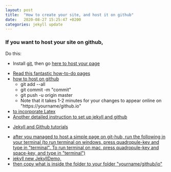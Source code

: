 ```yaml
---
layout: post
title:  "How to create your site, and host it on github"
date:   2020-08-27 15:25:47 +0200
categories: jekyll update
---
```


<h3> If you want to host your site on github, </h3>

<p> Do this:</p>
<ul>
	<li>Install <a href="https://git-scm.com/downloads">git</a>, then go <a href="https://pages.github.com/"> here to host your page</a> </p></li>
	<li><a href="https://jekyllrb.com/"> Read this fantastic how-to-do pages</a></li>
	<li><a href="https://pages.github.com/"> how to host on github </a> 
		<ul> 
			<li>git add --all</li>
			<li>git commit -m "commit"</li>
			<li>git push -u origin master</li>
			<li>Note that it takes 1-2 minutes for your changes to appear online on "https://yourname/github.io" </li>
		</ul>
	</li>
	<li><a href="https://xuc.me/blog/katex-and-jekyll/">to incorporate Latex</a></li>
	<li><a href="https://programminghistorian.org/en/lessons/building-static-sites-with-jekyll-github-pages#preparing-for-installation-">
		Another detailed instruction to set up jekyll and github
	</li>
</ul>

<ul>
	<li><a href="https://docs.github.com/en/github/working-with-github-pages/setting-up-a-github-pages-site-with-jekyll"> Jekyll and Github tutorials </li>
</ul>

<ul>
	<li>
		after you managed to host a simple page on git-hub, run the following in your terminal (to run terminal on windows, press quadropule-key and type in "terminal". To run terminal on mac, press quadropule-key and space-key, and type in "terminal")
	</li>
	<li>
		jekyll new JekyllDemo,
	</li>
	<li>
		then copy what is inside the folder to your folder "yourname/github/io"
	</li>
</ul>

